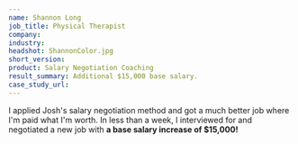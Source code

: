 ```yaml
---
name: Shannon Long
job_title: Physical Therapist
company: 
industry: 
headshot: ShannonColor.jpg
short_version: 
product: Salary Negotiation Coaching
result_summary: Additional $15,000 base salary.
case_study_url: 
---
```


I applied Josh's salary negotiation method and got a much better job where I'm paid what I'm worth. In less than a week, I interviewed for and negotiated a new job with **a base salary increase of $15,000!**